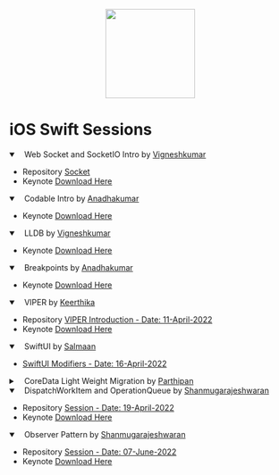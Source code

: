 <p align="center">
  <img height="160" src="https://d2908q01vomqb2.cloudfront.net/0716d9708d321ffb6a00818614779e779925365c/2021/08/26/swift.png" />
</p>

# iOS Swift Sessions

<details open>
<summary> &nbsp;&nbsp; Web Socket and SocketIO Intro by <a href="#">Vigneshkumar</a></summary>

  - Repository [Socket](https://github.com/Vigneshkumarzx/SocketIoExmaple)
  - Keynote [Download Here](https://github.com/Vigneshkumarzx/SocketIoExmaple/blob/main/SocketIoExmaple/Keynote/socket%20.key)
</details>

<details open>
<summary> &nbsp;&nbsp; Codable Intro by <a href="https://github.com/Anandhajs">Anadhakumar</a></summary>

  - Keynote [Download Here](/resources/codable_intro.key)
</details>

<details open>
<summary> &nbsp;&nbsp; LLDB by <a href="https://github.com/Vigneshkumarzx">Vigneshkumar</a></summary>

  - Keynote [Download Here](/resources/LLDB_intro.key)
</details>

<details open>
<summary> &nbsp;&nbsp; Breakpoints by <a href="https://github.com/Anandhajs">Anadhakumar</a></summary>

  - Keynote [Download Here](/resources/BreakPoints_Intro.key)
</details>

<details open>
<summary> &nbsp;&nbsp; VIPER by <a href="https://github.com/Keerthi-Sparkout">Keerthika</a></summary>

- Repository [VIPER Introduction - Date: 11-April-2022](#)
- Keynote [Download Here](/resources/VIPER_Design_Pattern.key)
</details>

<details open>
<summary> &nbsp;&nbsp; SwiftUI by <a href="https://github.com/mohamed-salman-7">Salmaan</a></summary>

- [SwiftUI Modifiers - Date: 16-April-2022](#)
</details>

<details>
<summary> &nbsp;&nbsp; CoreData Light Weight Migration by <a href="https://github.com/Parthipan-Sparkout">Parthipan</a></summary>

- [Session - Date: 18-April-2022](#)
</details>

<details open>
<summary> &nbsp;&nbsp; DispatchWorkItem and OperationQueue by <a href="https://github.com/shanmugam105">Shanmugarajeshwaran</a></summary>

-  Repository [Session - Date: 19-April-2022](https://github.com/shanmugam105/DispatchWorkItem-Example)
-  Keynote [Download Here](/resources/DispatchWorkItem_and_OperationQueue.key)
</details>

<details open>
<summary> &nbsp;&nbsp; Observer Pattern by <a href="https://github.com/shanmugam105">Shanmugarajeshwaran</a></summary>

-  Repository [Session - Date: 07-June-2022](https://github.com/shanmugam105/Behavioral-Design-Patterns)
-  Keynote [Download Here](/resources/Observer_Pattern.key)
</details>